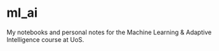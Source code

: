 # ml_ai
My notebooks and personal notes for the Machine Learning &amp; Adaptive Intelligence course at UoS.
